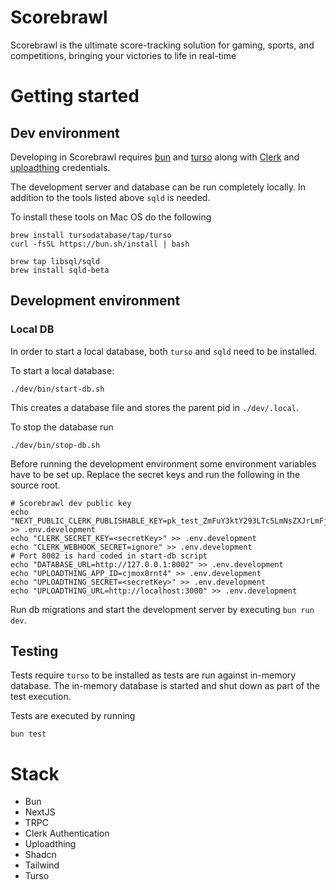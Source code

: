 # Scorebrawl

Scorebrawl is the ultimate score-tracking solution for gaming, sports, and competitions, bringing your victories to life in real-time

# Getting started

## Dev environment

Developing in Scorebrawl requires [bun](https://bun.sh/) and [turso](https://turso.tech/) along with [Clerk](https://clerk.com) and [uploadthing](https://uploadthing.com) credentials.

The development server and database can be run completely locally.
In addition to the tools listed above `sqld` is needed.

To install these tools on Mac OS do the following

```
brew install tursodatabase/tap/turso
curl -fsSL https://bun.sh/install | bash

brew tap libsql/sqld
brew install sqld-beta
```

## Development environment

### Local DB

In order to start a local database, both `turso` and `sqld` need to be installed.

To start a local database:

`./dev/bin/start-db.sh`

This creates a database file and stores the parent pid in `./dev/.local`.

To stop the database run

`./dev/bin/stop-db.sh`

Before running the development environment some environment variables have to be set up. Replace the secret keys and run the following in the source root.

```
# Scorebrawl dev public key
echo "NEXT_PUBLIC_CLERK_PUBLISHABLE_KEY=pk_test_ZmFuY3ktY293LTc5LmNsZXJrLmFjY291bnRzLmRldiQ" >> .env.development
echo "CLERK_SECRET_KEY=<secretKey>" >> .env.development
echo "CLERK_WEBHOOK_SECRET=ignore" >> .env.development
# Port 8002 is hard coded in start-db script
echo "DATABASE_URL=http://127.0.0.1:8002" >> .env.development
echo "UPLOADTHING_APP_ID=cjmox8rnt4" >> .env.development
echo "UPLOADTHING_SECRET=<secretKey>" >> .env.development
echo "UPLOADTHING_URL=http://localhost:3000" >> .env.development
```

Run db migrations and start the development server by executing `bun run dev`.

## Testing

Tests require `turso` to be installed as tests are run against in-memory database.
The in-memory database is started and shut down as part of the test execution.

Tests are executed by running

`bun test`

# Stack

- Bun
- NextJS
- TRPC
- Clerk Authentication
- Uploadthing
- Shadcn
- Tailwind
- Turso
